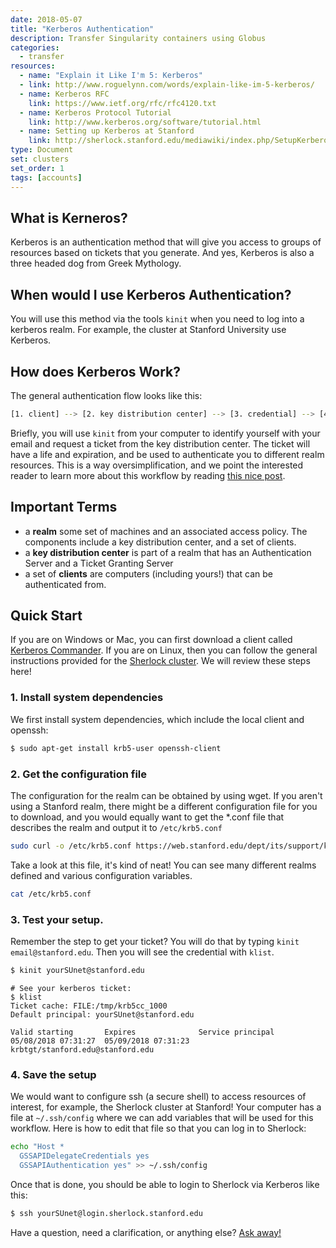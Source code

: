 ```yaml
---
date: 2018-05-07
title: "Kerberos Authentication"
description: Transfer Singularity containers using Globus
categories:
  - transfer
resources:
  - name: "Explain it Like I'm 5: Kerberos"
  - link: http://www.roguelynn.com/words/explain-like-im-5-kerberos/
  - name: Kerberos RFC
    link: https://www.ietf.org/rfc/rfc4120.txt
  - name: Kerberos Protocol Tutorial
    link: http://www.kerberos.org/software/tutorial.html
  - name: Setting up Kerberos at Stanford
    link: http://sherlock.stanford.edu/mediawiki/index.php/SetupKerberos
type: Document
set: clusters
set_order: 1
tags: [accounts]
---
```


## What is Kerneros?
Kerberos is an authentication method that will give you access to groups of resources
based on tickets that you generate. And yes, Kerberos is also a three headed dog 
from Greek Mythology.

## When would I use Kerberos Authentication?
You will use this method via the tools `kinit` when you need to log into a kerberos
realm. For example, the cluster at Stanford University use Kerberos. 

## How does Kerberos Work?
The general authentication flow looks like this:

```bash
[1. client] --> [2. key distribution center] --> [3. credential] --> [4. login]
```

Briefly, you will use `kinit` from your computer to identify yourself with your email and request 
a ticket from the key distribution center. The ticket will have a life and expiration, and be
used to authenticate you to different realm resources. This is a way oversimplification, and
we point the interested reader to learn more about this workflow by reading 
<a href="http://www.roguelynn.com/words/explain-like-im-5-kerberos/" target='_blank'>this nice post</a>.


## Important Terms

 - a **realm** some set of machines and an associated access policy. The components include a key distribution center, and a set of clients.
 - a **key distribution center** is part of a realm that has an Authentication Server and a Ticket Granting Server
 - a set of **clients** are computers (including yours!) that can be authenticated from.


## Quick Start
If you are on Windows or Mac, you can first download a client called <a href="https://uit.stanford.edu/service/ess/mac/kerberos" target="_blank">Kerberos Commander</a>. If you are on Linux, then you can follow the general instructions provided for
the <a href="http://sherlock.stanford.edu/mediawiki/index.php/SetupKerberos" target="_blank">Sherlock cluster</a>. We will
review these steps here! 

### 1. Install system dependencies
We first install system dependencies, which include the local client and openssh:

```bash
$ sudo apt-get install krb5-user openssh-client
```

### 2. Get the configuration file
The configuration for the realm can be obtained by using wget. If you aren't using a Stanford realm, there might
be a different configuration file for you to download, and you would equally want to get the *.conf file that 
describes the realm and output it to `/etc/krb5.conf`

```bash
sudo curl -o /etc/krb5.conf https://web.stanford.edu/dept/its/support/kerberos/dist/krb5.conf
```

Take a look at this file, it's kind of neat! You can see many different realms defined and various
configuration variables.

```bash
cat /etc/krb5.conf
```

### 3. Test your setup.

Remember the step to get your ticket? You will do that by typing `kinit email@stanford.edu`. Then you will see the credential with `klist`.

```bash
$ kinit yourSUnet@stanford.edu
```
```
# See your kerberos ticket:
$ klist
Ticket cache: FILE:/tmp/krb5cc_1000
Default principal: yourSUnet@stanford.edu

Valid starting       Expires              Service principal
05/08/2018 07:31:27  05/09/2018 07:31:23  krbtgt/stanford.edu@stanford.edu
```

### 4. Save the setup
We would want to configure ssh (a secure shell) to access resources of interest, for example,
the Sherlock cluster at Stanford! Your computer has a file at `~/.ssh/config` where we can
add variables that will be used for this workflow. Here is how to edit that file so that you can
log in to Sherlock:

```bash
echo "Host *
  GSSAPIDelegateCredentials yes
  GSSAPIAuthentication yes" >> ~/.ssh/config
```

Once that is done, you should be able to login to Sherlock via Kerberos like this:

```bash
$ ssh yourSUnet@login.sherlock.stanford.edu
```

Have a question, need a clarification, or anything else? <a href="{{ site.github }}/issues" target="_blank">Ask away!</a>
